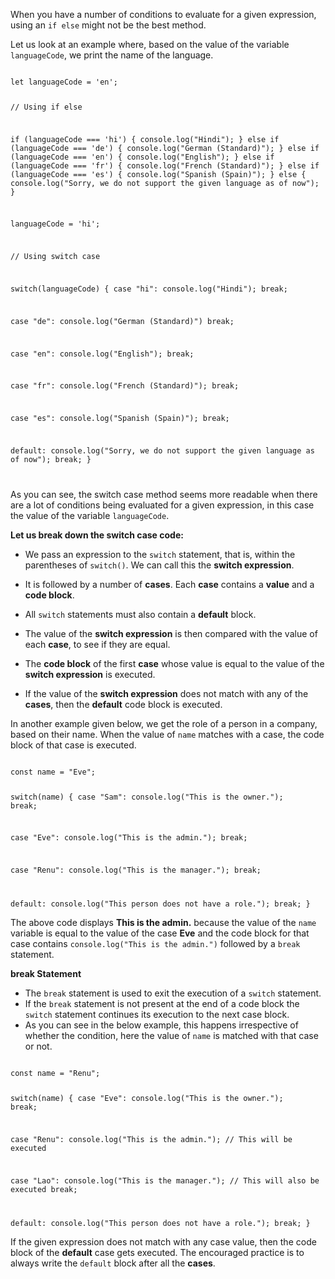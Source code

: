 When you have a number of conditions to evaluate for a given expression, using an `if else` might not be the best method.

Let us look at an example where, based on the value of  the variable `languageCode`, we print the name of the language.

<codeblock language="javascript" type="lesson">
<code>
let languageCode = 'en';

// Using if else

if (languageCode === 'hi') {
    console.log("Hindi");
} else if (languageCode === 'de') {
    console.log("German (Standard)");
} else if (languageCode === 'en') {
    console.log("English");
} else if (languageCode === 'fr') {
    console.log("French (Standard)");
} else if (languageCode === 'es') {
    console.log("Spanish (Spain)");
} else {
    console.log("Sorry, we do not support the given language as of now");
}

languageCode = 'hi';

// Using switch case

switch(languageCode) {
  case "hi":
    console.log("Hindi");
    break;

  case "de":
    console.log("German (Standard)")
    break;

  case "en":
    console.log("English");
    break;

  case "fr":
    console.log("French (Standard)");
    break;

  case "es":
    console.log("Spanish (Spain)");
    break;

  default:
    console.log("Sorry, we do not support the given language as of now");
    break;
}

</code>
</codeblock>

As you can see, the switch case method seems more readable when there are a lot of conditions being evaluated for a given expression, in this case the value of the variable `languageCode`.


**Let us break down the switch case code:**

- We pass an expression
  to the `switch` statement,
  that is, within the parentheses
  of `switch()`. We can call this
  the **switch expression**.

- It is followed by a number of
  **cases**. Each **case** contains
  a **value** and a **code block**.

- All `switch` statements
  must also contain a
  **default** block.

- The value of the **switch expression**
  is then compared with the value
  of each **case**,
  to see if they are equal.

- The **code block** of the first
  **case** whose value is equal
  to the value of the **switch expression**
  is executed.

- If the value of the **switch expression**
  does not match with any of the **cases**,
  then the **default** code block is executed.

In another example given below, we get the role of a person in a company, based on their name. When the value of `name` matches with a case, the code block of that case is executed.

<codeblock language="javascript" type="lesson">
<code>
const name = "Eve";

switch(name) {
  case "Sam":
    console.log("This is the owner.");
    break;

  case "Eve":
    console.log("This is the admin.");
    break;

  case "Renu":
    console.log("This is the manager.");
    break;

  default:
    console.log("This person does not have a role.");
    break;
}
</code>
</codeblock>

The above code displays **This is the admin.** because the value of the `name` variable is equal to the value of the case **Eve** and the code block for that case contains `console.log("This is the admin.")` followed by a `break` statement.

**break Statement**

- The `break` statement is used to exit the execution of a `switch` statement.
- If the `break` statement is not present at the end of a code block the `switch` statement continues its execution to the next case block.
- As you can see in the below example, this happens irrespective of whether the condition, here the value of `name` is matched with that case or not.

<codeblock language="javascript" type="lesson">
<code>
const name = "Renu";

switch(name) {
  case "Eve":
    console.log("This is the owner.");
    break;

  case "Renu":
    console.log("This is the admin."); // This will be executed

  case "Lao":
    console.log("This is the manager."); // This will also be executed
    break;

  default:
    console.log("This person does not have a role.");
    break;
}
</code>
</codeblock>

If the given expression does not match with any case value, then the code block of the **default** case gets executed. The encouraged practice is to always write the  `default` block after all the **cases**.
